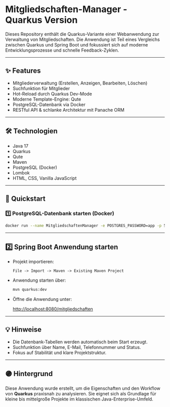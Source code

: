 # Mitgliedschaften-Manager - Quarkus Version

Dieses Repository enthält die Quarkus-Variante einer Webanwendung zur Verwaltung von Mitgliedschaften. Die Anwendung ist Teil eines Vergleichs zwischen Quarkus und Spring Boot und fokussiert sich auf moderne Entwicklungsprozesse und schnelle Feedback-Zyklen.

---

## ✨ Features

- Mitgliederverwaltung (Erstellen, Anzeigen, Bearbeiten, Löschen)
- Suchfunktion für Mitglieder
- Hot-Reload durch Quarkus Dev-Mode
- Moderne Template-Engine: Qute
- PostgreSQL-Datenbank via Docker
- RESTful API & schlanke Architektur mit Panache ORM

---

## 🛠️ Technologien

- Java 17
- Quarkus
- Qute
- Maven
- PostgreSQL (Docker)
- Lombok
- HTML, CSS, Vanilla JavaScript

---

## 🚀 Quickstart

### 1️⃣ PostgreSQL-Datenbank starten (Docker)

```bash
docker run --name MitgliedschaftenManager -e POSTGRES_PASSWORD=app -p 5432:5432 -d postgres
```

---

## 2️⃣ Spring Boot Anwendung starten

- Projekt importieren:

    `File -> Import -> Maven -> Existing Maven Project`

- Anwendung starten über:

    ```bash
    mvn quarkus:dev
    ```

- Öffne die Anwendung unter:

    [http://localhost:8080/mitgliedschaften](http://localhost:8080/mitgliedschaften)

---

## 💡 Hinweise

- Die Datenbank-Tabellen werden automatisch beim Start erzeugt.
- Suchfunktion über Name, E-Mail, Telefonnummer und Status.
- Fokus auf Stabilität und klare Projektstruktur.

---

## 🟣 Hintergrund

Diese Anwendung wurde erstellt, um die Eigenschaften und den Workflow von **Quarkus** praxisnah zu analysieren. Sie eignet sich als Grundlage für kleine bis mittelgroße Projekte im klassischen Java-Enterprise-Umfeld.
